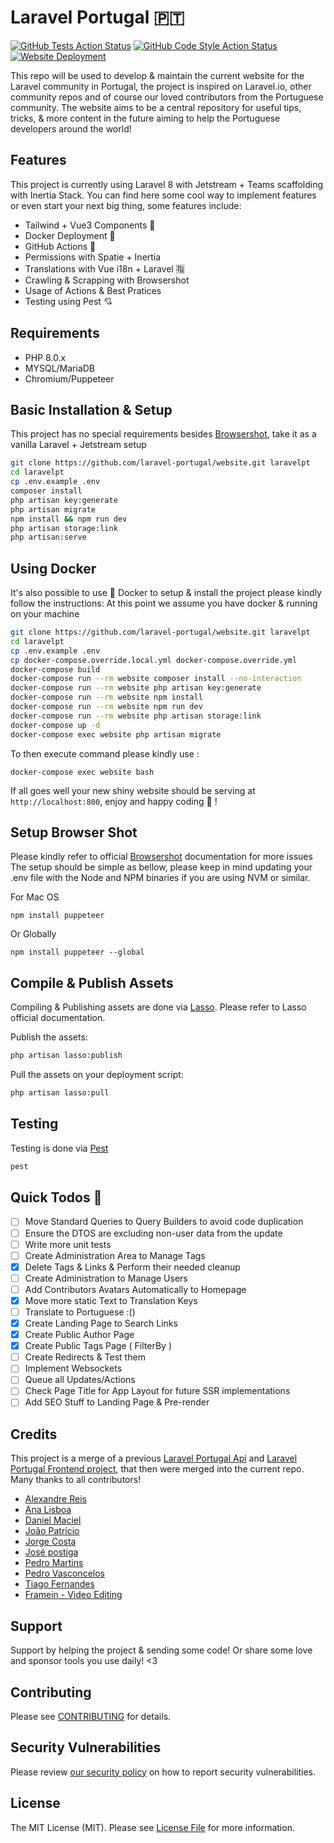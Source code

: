 # Laravel Portugal 🇵🇹

[![GitHub Tests Action Status](https://github.com/laravel-portugal/website/actions/workflows/run-tests.yml/badge.svg)](https://github.com/laravel-portugal/website/actions/workflows/run-tests.yml)
[![GitHub Code Style Action Status](https://github.com/laravel-portugal/website/actions/workflows/php-cs-fixer.yml/badge.svg)](https://github.com/laravel-portugal/website/actions/workflows/php-cs-fixer.yml)
[![Website Deployment](https://github.com/laravel-portugal/website/actions/workflows/deploy.yml/badge.svg)](https://github.com/laravel-portugal/website/actions/workflows/deploy.yml)

This repo will be used to develop & maintain the current website for the Laravel community in Portugal, the project is inspired
on Laravel.io, other community repos and of course our loved contributors from the Portuguese community.
The website aims to be a central repository for useful tips, tricks, & more content in the future aiming to help the Portuguese
developers around the world!

## Features

This project is currently using Laravel 8 with Jetstream + Teams scaffolding with Inertia Stack.
You can find here some cool way to implement features or even start your next big thing, some features include:

- Tailwind + Vue3 Components 🍃
- Docker Deployment 🐳
- GitHub Actions 🤖
- Permissions with Spatie + Inertia
- Translations with Vue i18n + Laravel 🈯
- Crawling & Scrapping with Browsershot
- Usage of Actions & Best Pratices
- Testing using Pest 💘

## Requirements
- PHP 8.0.x
- MYSQL/MariaDB
- Chromium/Puppeteer

## Basic Installation & Setup

This project has no special requirements besides [Browsershot](https://github.com/spatie/browsershot), take it as a vanilla Laravel + Jetstream setup

```bash
git clone https://github.com/laravel-portugal/website.git laravelpt
cd laravelpt
cp .env.example .env
composer install
php artisan key:generate
php artisan migrate
npm install && npm run dev
php artisan storage:link
php artisan:serve
```

## Using Docker

It's also possible to use 🐳 Docker to setup & install the project please kindly follow the instructions:
At this point we assume you have docker & running on your machine

```bash
git clone https://github.com/laravel-portugal/website.git laravelpt
cd laravelpt
cp .env.example .env
cp docker-compose.override.local.yml docker-compose.override.yml
docker-compose build
docker-compose run --rm website composer install --no-interaction
docker-compose run --rm website php artisan key:generate
docker-compose run --rm website npm install
docker-compose run --rm website npm run dev
docker-compose run --rm website php artisan storage:link
docker-compose up -d
docker-compose exec website php artisan migrate
```

To then execute command please kindly use :
```
docker-compose exec website bash
```

If all goes well your new shiny website should be serving at ``http://localhost:800``, enjoy and happy coding 🎉 !

## Setup Browser Shot

Please kindly refer to official [Browsershot](https://github.com/spatie/browsershot) documentation for more issues
The setup should be simple as bellow, please keep in mind updating your .env file with the Node and NPM binaries if you are using NVM or similar.


For Mac OS
```
npm install puppeteer
```

Or Globally
```
npm install puppeteer --global
```

## Compile & Publish Assets

Compiling & Publishing assets are done via [Lasso](https://github.com/Sammyjo20/Lasso).
Please refer to Lasso official documentation.

Publish the assets: 
```bash
php artisan lasso:publish
```

Pull the assets on your deployment script:
```bash
php artisan lasso:pull
```

## Testing

Testing is done via [Pest](https://pestphp.com/)

```bash
pest
```

## Quick Todos 🥵

- [ ] Move Standard Queries to Query Builders to avoid code duplication
- [ ] Ensure the DTOS are excluding non-user data from the update
- [ ] Write more unit tests
- [ ] Create Administration Area to Manage Tags
- [x] Delete Tags & Links & Perform their needed cleanup
- [ ] Create Administration to Manage Users
- [ ] Add Contributors Avatars Automatically to Homepage
- [x] Move more static Text to Translation Keys
- [ ] Translate to Portuguese :()
- [x] Create Landing Page to Search Links
- [x] Create Public Author Page
- [x] Create Public Tags Page ( FilterBy )
- [ ] Create Redirects & Test them
- [ ] Implement Websockets
- [ ] Queue all Updates/Actions
- [ ] Check Page Title for App Layout for future SSR implementations
- [ ] Add SEO Stuff to Landing Page & Pre-render
 
## Credits
This project is a merge of a previous [Laravel Portugal Api](https://github.com/laravel-portugal/api)
and [Laravel Portugal Frontend project](https://github.com/laravel-portugal/frontend-2020), that then were
merged into the current repo. Many thanks to all contributors!

- [Alexandre Reis](https://github.com/adevr)
- [Ana Lisboa](https://github.com/ana-lisboa)
- [Daniel Maciel](https://github.com/dleicam)
- [João Patrício](https://github.com/ijpatricio)
- [Jorge Costa](https://github.com/jorgercosta)
- [José postiga](https://github.com/josepostiga)
- [Pedro Martins](https://github.com/igerslike)
- [Pedro Vasconcelos](https://github.com/pedro-vasconcelos)
- [Tiago Fernandes](https://github.com/tiagof)
- [Framein - Video Editing](https://framein.pt)

## Support

Support by helping the project & sending some code! Or share some love and sponsor tools you use daily! <3

## Contributing

Please see [CONTRIBUTING](.github/CONTRIBUTING.md) for details.

## Security Vulnerabilities

Please review [our security policy](../../security/policy) on how to report security vulnerabilities.


## License

The MIT License (MIT). Please see [License File](LICENSE.md) for more information.
